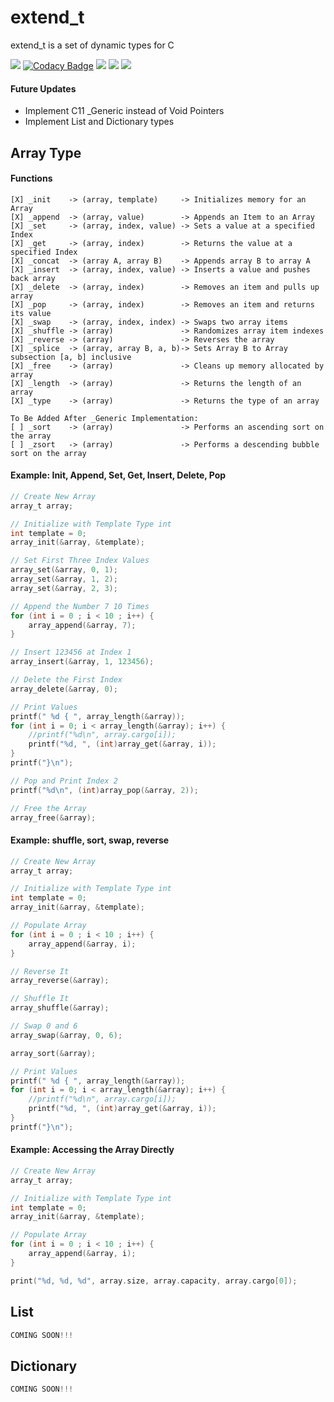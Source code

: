 # extend_t
extend_t is a set of dynamic types for C

![](https://travis-ci.com/keiranrowan/extend_t.svg?branch=master) [![Codacy Badge](https://api.codacy.com/project/badge/Grade/3740545cf1754cf1b5038eb21028bf24)](https://www.codacy.com/manual/keiranrowan/extend_t?utm_source=github.com&amp;utm_medium=referral&amp;utm_content=keiranrowan/extend_t&amp;utm_campaign=Badge_Grade) ![](https://img.shields.io/github/license/keiranrowan/extend_t) ![](https://img.shields.io/github/languages/code-size/keiranrowan/extend_t) ![](https://img.shields.io/github/languages/top/keiranrowan/extend_t)

#### Future Updates
 - Implement C11 _Generic instead of Void Pointers
 - Implement List and Dictionary types

## Array Type

#### Functions
```
[X] _init    -> (array, template)     -> Initializes memory for an Array
[X] _append  -> (array, value)        -> Appends an Item to an Array
[X] _set     -> (array, index, value) -> Sets a value at a specified Index
[X] _get     -> (array, index)        -> Returns the value at a specified Index
[X] _concat  -> (array A, array B)    -> Appends array B to array A
[X] _insert  -> (array, index, value) -> Inserts a value and pushes back array
[X] _delete  -> (array, index)        -> Removes an item and pulls up array
[X] _pop     -> (array, index)        -> Removes an item and returns its value
[X] _swap    -> (array, index, index) -> Swaps two array items
[X] _shuffle -> (array)               -> Randomizes array item indexes
[X] _reverse -> (array)               -> Reverses the array
[X] _splice  -> (array, array B, a, b)-> Sets Array B to Array subsection [a, b] inclusive
[X] _free    -> (array)               -> Cleans up memory allocated by array
[X] _length  -> (array)               -> Returns the length of an array
[X] _type    -> (array)               -> Returns the type of an array

To Be Added After _Generic Implementation: 
[ ] _sort    -> (array)               -> Performs an ascending sort on the array
[ ] _zsort   -> (array)               -> Performs a descending bubble sort on the array
```

#### Example: Init, Append, Set, Get, Insert, Delete, Pop
```C
// Create New Array
array_t array;

// Initialize with Template Type int
int template = 0;
array_init(&array, &template);

// Set First Three Index Values
array_set(&array, 0, 1);
array_set(&array, 1, 2);
array_set(&array, 2, 3);

// Append the Number 7 10 Times
for (int i = 0 ; i < 10 ; i++) {
    array_append(&array, 7);
}

// Insert 123456 at Index 1
array_insert(&array, 1, 123456);

// Delete the First Index
array_delete(&array, 0);

// Print Values
printf(" %d { ", array_length(&array));
for (int i = 0; i < array_length(&array); i++) {
    //printf("%d\n", array.cargo[i]);
    printf("%d, ", (int)array_get(&array, i));
}
printf("}\n");

// Pop and Print Index 2
printf("%d\n", (int)array_pop(&array, 2));

// Free the Array
array_free(&array);
```

#### Example: shuffle, sort, swap, reverse
```C
// Create New Array
array_t array;

// Initialize with Template Type int
int template = 0;
array_init(&array, &template);

// Populate Array
for (int i = 0 ; i < 10 ; i++) {
    array_append(&array, i);
}

// Reverse It
array_reverse(&array);

// Shuffle It
array_shuffle(&array);

// Swap 0 and 6
array_swap(&array, 0, 6);

array_sort(&array);

// Print Values
printf(" %d { ", array_length(&array));
for (int i = 0; i < array_length(&array); i++) {
    //printf("%d\n", array.cargo[i]);
    printf("%d, ", (int)array_get(&array, i));
}
printf("}\n");
```
#### Example: Accessing the Array Directly
```C
// Create New Array
array_t array;

// Initialize with Template Type int
int template = 0;
array_init(&array, &template);

// Populate Array
for (int i = 0 ; i < 10 ; i++) {
    array_append(&array, i);
}

print("%d, %d, %d", array.size, array.capacity, array.cargo[0]);
```

## List

```C
COMING SOON!!!
```

## Dictionary

```C
COMING SOON!!!
```